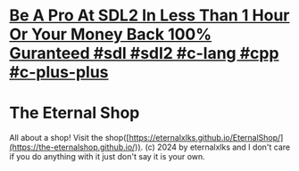 # [Be A Pro At SDL2 In Less Than 1 Hour Or Your Money Back 100% Guranteed #sdl #sdl2 #c-lang #cpp #c-plus-plus](https://github.com/The-EternalShop/learn-sdl2-in-1-hour-easy)

# The Eternal Shop

All about a shop! Visit the shop([https://eternalxlks.github.io/EternalShop/](https://the-eternalshop.github.io/)).
(c) 2024 by eternalxlks and I don't care if you do anything with it just don't say it is your own.
